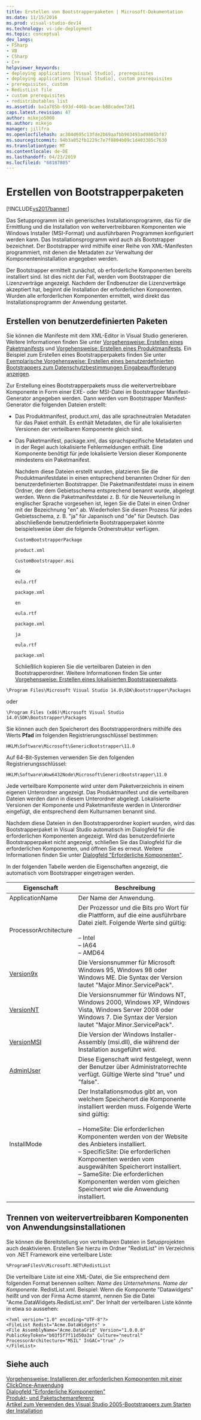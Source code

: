```yaml
---
title: Erstellen von Bootstrapperpaketen | Microsoft-Dokumentation
ms.date: 11/15/2016
ms.prod: visual-studio-dev14
ms.technology: vs-ide-deployment
ms.topic: conceptual
dev_langs:
- FSharp
- VB
- CSharp
- C++
helpviewer_keywords:
- deploying applications [Visual Studio], prerequisites
- deploying applications [Visual Studio], custom prerequisites
- prerequisites, custom
- RedistList file
- custom prerequisites
- redistributables list
ms.assetid: ba1a785b-693d-446b-bcae-b88cadee73d1
caps.latest.revision: 47
author: mikejo5000
ms.author: mikejo
manager: jillfra
ms.openlocfilehash: ac304d695c13fde2b69aafbb903493ad9865bf87
ms.sourcegitcommit: 94b3a052fb1229c7e7f8804b09c1d403385c7630
ms.translationtype: MT
ms.contentlocale: de-DE
ms.lasthandoff: 04/23/2019
ms.locfileid: "68187805"
---
```

# <a name="creating-bootstrapper-packages"></a>Erstellen von Bootstrapperpaketen
[!INCLUDE[vs2017banner](../includes/vs2017banner.md)]

Das Setupprogramm ist ein generisches Installationsprogramm, das für die Ermittlung und die Installation von weitervertreibbaren Komponenten wie Windows Installer (MSI-Format) und ausführbaren Programmen konfiguriert werden kann. Das Installationsprogramm wird auch als Bootstrapper bezeichnet. Der Bootstrapper wird mithilfe einer Reihe von XML-Manifesten programmiert, mit denen die Metadaten zur Verwaltung der Komponenteninstallation angegeben werden.  
  
 Der Bootstrapper ermittelt zunächst, ob erforderliche Komponenten bereits installiert sind. Ist dies nicht der Fall, werden vom Bootstrapper die Lizenzverträge angezeigt. Nachdem der Endbenutzer die Lizenzverträge akzeptiert hat, beginnt die Installation der erforderlichen Komponenten. Wurden alle erforderlichen Komponenten ermittelt, wird direkt das Installationsprogramm der Anwendung gestartet.  
  
## <a name="creating-custom-packages"></a>Erstellen von benutzerdefinierten Paketen  
 Sie können die Manifeste mit dem XML-Editor in Visual Studio generieren. Weitere Informationen finden Sie unter [Vorgehensweise: Erstellen eines Paketmanifests](../deployment/how-to-create-a-package-manifest.md) und [Vorgehensweise: Erstellen eines Produktmanifests](../deployment/how-to-create-a-product-manifest.md). Ein Beispiel zum Erstellen eines Bootstrapperpakets finden Sie unter [Exemplarische Vorgehensweise: Erstellen eines benutzerdefinierten Bootstrappers zum Datenschutzbestimmungen Eingabeaufforderung anzeigen](../deployment/walkthrough-creating-a-custom-bootstrapper-to-show-a-privacy-prompt.md).  
  
 Zur Erstellung eines Bootstrapperpakets muss die weitervertreibbare Komponente in Form einer EXE- oder MSI-Datei im Bootstrapper Manifest-Generator angegeben werden. Dann werden vom Bootstrapper Manifest-Generator die folgenden Dateien erstellt:  
  
- Das Produktmanifest, product.xml, das alle sprachneutralen Metadaten für das Paket enthält. Es enthält Metadaten, die für alle lokalisierten Versionen der verteilbaren Komponente gleich sind.  
  
- Das Paketmanifest, package.xml, das sprachspezifische Metadaten und in der Regel auch lokalisierte Fehlermeldungen enthält. Eine Komponente benötigt für jede lokalisierte Version dieser Komponente mindestens ein Paketmanifest.  
  
  Nachdem diese Dateien erstellt wurden, platzieren Sie die Produktmanifestdatei in einen entsprechend benannten Ordner für den benutzerdefinierten Bootstrapper. Die Paketmanifestdatei muss in einem Ordner, der dem Gebietsschema entsprechend benannt wurde, abgelegt werden. Wenn die Paketmanifestdatei z. B. für die Neuverteilung in englischer Sprache vorgesehen ist, legen Sie die Datei in einen Ordner mit der Bezeichnung "en" ab. Wiederholen Sie diesen Prozess für jedes Gebietsschema, z. B. "ja" für Japanisch und "de" für Deutsch. Das abschließende benutzerdefinierte Bootstrapperpaket könnte beispielsweise über die folgende Ordnerstruktur verfügen.  
  
  `CustomBootstrapperPackage`  
  
  `product.xml`  
  
  `CustomBootstrapper.msi`  
  
  `de`  
  
  `eula.rtf`  
  
  `package.xml`  
  
  `en`  
  
  `eula.rtf`  
  
  `package.xml`  
  
  `ja`  
  
  `eula.rtf`  
  
  `package.xml`  
  
  Schließlich kopieren Sie die verteilbaren Dateien in den Bootstrapperordner. Weitere Informationen finden Sie unter [Vorgehensweise: Erstellen eines lokalisierten Bootstrapperpakets](../deployment/how-to-create-a-localized-bootstrapper-package.md).  
  
```  
\Program Files\Microsoft Visual Studio 14.0\SDK\Bootstrapper\Packages  
```  
  
 oder  
  
```  
\Program Files (x86)\Microsoft Visual Studio 14.0\SDK\Bootstrapper\Packages  
```  
  
 Sie können auch den Speicherort des Bootstrapperordners mithilfe des Werts **Pfad** im folgenden Registrierungsschlüssel bestimmen:  
  
```  
HKLM\Software\Microsoft\GenericBootstrapper\11.0  
```  
  
 Auf 64-Bit-Systemen verwenden Sie den folgenden Registrierungsschlüssel:  
  
```  
HKLM\Software\Wow6432Node\Microsoft\GenericBootstrapper\11.0  
```  
  
 Jede verteilbare Komponente wird unter dem Paketverzeichnis in einem eigenen Unterordner angezeigt. Das Produktmanifest und die verteilbaren Dateien werden dann in diesem Unterordner abgelegt. Lokalisierte Versionen der Komponente und Paketmanifeste werden in Unterordner eingefügt, die entsprechend dem Kulturnamen benannt sind.  
  
 Nachdem diese Dateien in den Bootstrapperordner kopiert wurden, wird das Bootstrapperpaket in Visual Studio automatisch im Dialogfeld für die erforderlichen Komponenten angezeigt. Wird das benutzerdefinierte Bootstrapperpaket nicht angezeigt, schließen Sie das Dialogfeld für die erforderlichen Komponenten, und öffnen Sie es erneut. Weitere Informationen finden Sie unter [Dialogfeld "Erforderliche Komponenten"](../ide/reference/prerequisites-dialog-box.md).  
  
 In der folgenden Tabelle werden die Eigenschaften angezeigt, die automatisch vom Bootstrapper eingetragen werden.  
  
|Eigenschaft|Beschreibung|  
|--------------|-----------------|  
|ApplicationName|Der Name der Anwendung.|  
|ProcessorArchitecture|Der Prozessor und die Bits pro Wort für die Plattform, auf die eine ausführbare Datei zielt. Folgende Werte sind gültig:<br /><br /> –   Intel<br />–   IA64<br />–   AMD64|  
|[Version9x](https://msdn.microsoft.com/library/aa372490\(v=vs.140\).aspx)|Die Versionsnummer für Microsoft Windows 95, Windows 98 oder Windows ME. Die Syntax der Version lautet "Major.Minor.ServicePack".|  
|[VersionNT](/windows/desktop/Msi/versionnt)|Die Versionsnummer für Windows NT, Windows 2000, Windows XP, Windows Vista, Windows Server 2008 oder Windows 7. Die Syntax der Version lautet "Major.Minor.ServicePack".|  
|[VersionMSI](https://msdn.microsoft.com/library/aa372493\(v=vs.140\).aspx)|Die Version der Windows Installer-Assembly (msi.dll), die während der Installation ausgeführt wird.|  
|[AdminUser](https://msdn.microsoft.com/library/aa367545\(v=vs.140\).aspx)|Diese Eigenschaft wird festgelegt, wenn der Benutzer über Administratorrechte verfügt. Gültige Werte sind "true" und "false".|  
|InstallMode|Der Installationsmodus gibt an, von welchem Speicherort die Komponente installiert werden muss. Folgende Werte sind gültig:<br /><br /> –   HomeSite: Die erforderlichen Komponenten werden von der Website des Anbieters installiert.<br />–   SpecificSite: Die erforderlichen Komponenten werden vom ausgewählten Speicherort installiert.<br />–   SameSite: Die erforderlichen Komponenten werden vom gleichen Speicherort wie die Anwendung installiert.|  
  
## <a name="separating-redistributables-from-application-installations"></a>Trennen von weitervertreibbaren Komponenten von Anwendungsinstallationen  
 Sie können die Bereitstellung von verteilbaren Dateien in Setupprojekten auch deaktivieren. Erstellen Sie hierzu im Ordner "RedistList" im Verzeichnis von .NET Framework eine verteilbare Liste:  
  
 `%ProgramFiles%\Microsoft.NET\RedistList`  
  
 Die verteilbare Liste ist eine XML-Datei, die Sie entsprechend dem folgenden Format benennen sollten: *Name des Unternehmens*. *Name der Komponente*. RedistList.xml. Beispiel: Wenn die Komponente "Datawidgets" heißt und von der Firma Acme stammt, nennen Sie die Datei "Acme.DataWidgets.RedistList.xml". Der Inhalt der verteilbaren Liste könnte in etwa so aussehen:  
  
```  
<?xml version="1.0" encoding="UTF-8"?>  
<FileList Redist="Acme.DataWidgets" >  
<File AssemblyName="Acme.DataGrid" Version="1.0.0.0" PublicKeyToken="b03f5f7f11d50a3a" Culture="neutral" ProcessorArchitecture="MSIL" InGAC="true" />  
</FileList>  
```  
  
## <a name="see-also"></a>Siehe auch  
 [Vorgehensweise: Installieren der erforderlichen Komponenten mit einer ClickOnce-Anwendung](../deployment/how-to-install-prerequisites-with-a-clickonce-application.md)   
 [Dialogfeld "Erforderliche Komponenten"](../ide/reference/prerequisites-dialog-box.md)   
 [Produkt- und Paketschemareferenz](../deployment/product-and-package-schema-reference.md)   
 [Artikel zum Verwenden des Visual Studio 2005-Bootstrappers zum Starten der Installation](http://go.microsoft.com/fwlink/?LinkId=107537)
